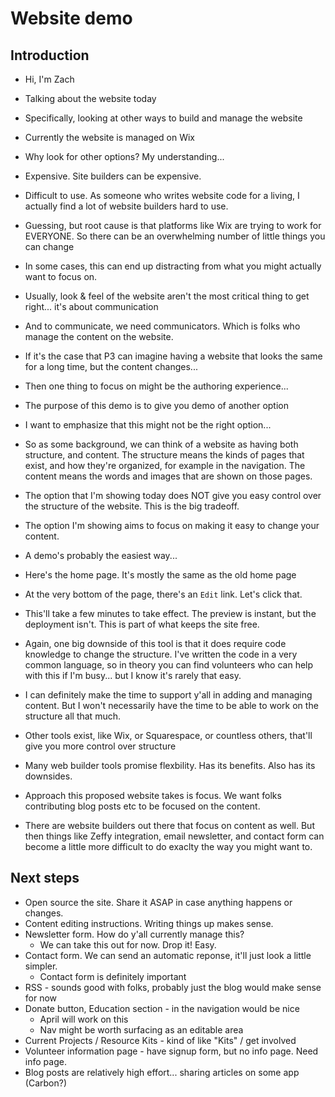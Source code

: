 # Website demo

## Introduction

- Hi, I'm Zach
- Talking about the website today
- Specifically, looking at other ways to build and manage the website

- Currently the website is managed on Wix
- Why look for other options? My understanding...
- Expensive. Site builders can be expensive.
- Difficult to use. As someone who writes website code for a living, I actually find a lot of website builders hard to use.
- Guessing, but root cause is that platforms like Wix are trying to work for EVERYONE. So there can be an overwhelming number of little things you can change
- In some cases, this can end up distracting from what you might actually want to focus on.
- Usually, look & feel of the website aren't the most critical thing to get right... it's about communication
- And to communicate, we need communicators. Which is folks who manage the content on the website.
- If it's the case that P3 can imagine having a website that looks the same for a long time, but the content changes...
- Then one thing to focus on might be the authoring experience...

- The purpose of this demo is to give you demo of another option
- I want to emphasize that this might not be the right option...
- So as some background, we can think of a website as having both structure, and content. The structure means the kinds of pages that exist, and how they're organized, for example in the navigation. The content means the words and images that are shown on those pages.
- The option that I'm showing today does NOT give you easy control over the structure of the website. This is the big tradeoff.
- The option I'm showing aims to focus on making it easy to change your content.
- A demo's probably the easiest way...

- Here's the home page. It's mostly the same as the old home page
- At the very bottom of the page, there's an `Edit` link. Let's click that.
- This'll take a few minutes to take effect. The preview is instant, but the deployment isn't. This is part of what keeps the site free.

- Again, one big downside of this tool is that it does require code knowledge to change the structure. I've written the code in a very common language, so in theory you can find volunteers who can help with this if I'm busy... but I know it's rarely that easy.
- I can definitely make the time to support y'all in adding and managing content. But I won't necessarily have the time to be able to work on the structure all that much.

- Other tools exist, like Wix, or Squarespace, or countless others, that'll give you more control over structure
- Many web builder tools promise flexbility. Has its benefits. Also has its downsides.
- Approach this proposed website takes is focus. We want folks contributing blog posts etc to be focused on the content.
- There are website builders out there that focus on content as well. But then things like Zeffy integration, email newsletter, and contact form can become a little more difficult to do exaclty the way you might want to.

## Next steps

- Open source the site. Share it ASAP in case anything happens or changes.
- Content editing instructions. Writing things up makes sense.
- Newsletter form. How do y'all currently manage this?
    - We can take this out for now. Drop it! Easy.
- Contact form. We can send an automatic reponse, it'll just look a little simpler.
    - Contact form is definitely important
- RSS - sounds good with folks, probably just the blog would make sense for now
- Donate button, Education section - in the navigation would be nice
    - April will work on this
    - Nav might be worth surfacing as an editable area
- Current Projects / Resource Kits - kind of like "Kits" / get involved
- Volunteer information page - have signup form, but no info page. Need info page.
- Blog posts are relatively high effort... sharing articles on some app (Carbon?)

